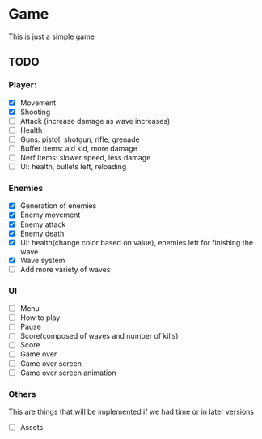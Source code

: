 # Game

This is just a simple game

## TODO

### Player:

-   [x] Movement
-   [x] Shooting
-   [ ] Attack (increase damage as wave increases)
-   [ ] Health
-   [ ] Guns: pistol, shotgun, rifle, grenade
-   [ ] Buffer Items: aid kid, more damage
-   [ ] Nerf Items: slower speed, less damage
-   [ ] UI: health, bullets left, reloading

### Enemies

-   [x] Generation of enemies
-   [x] Enemy movement
-   [x] Enemy attack
-   [x] Enemy death
-   [x] UI: health(change color based on value), enemies left for finishing the wave
-   [x] Wave system
-   [ ] Add more variety of waves

### UI

-   [ ] Menu
-   [ ] How to play
-   [ ] Pause
-   [ ] Score(composed of waves and number of kills)
-   [ ] Score
-   [ ] Game over
-   [ ] Game over screen
-   [ ] Game over screen animation

### Others

This are things that will be implemented if we had time or in later versions

-   [ ] Assets
